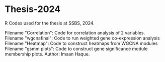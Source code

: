 # Thesis-2024
R Codes used for the thesis at SSBS, 2024.

Filename "Correlation": Code for correlation analysis of 2 variables.
Filename "wgcnafinal": Code to run weighted gene co-expression analysis
Filename "Heatmap": Code to construct heatmaps from WGCNA modules
Filename "gsmm plots": Code to construct gene significance module membership plots.
Author: Imaan Haque.
